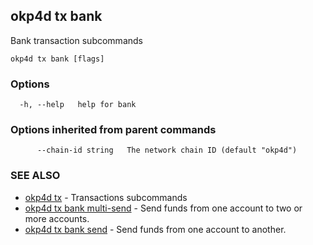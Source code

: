 ## okp4d tx bank

Bank transaction subcommands

```
okp4d tx bank [flags]
```

### Options

```
  -h, --help   help for bank
```

### Options inherited from parent commands

```
      --chain-id string   The network chain ID (default "okp4d")
```

### SEE ALSO

* [okp4d tx](okp4d_tx.md)	 - Transactions subcommands
* [okp4d tx bank multi-send](okp4d_tx_bank_multi-send.md)	 - Send funds from one account to two or more accounts.
* [okp4d tx bank send](okp4d_tx_bank_send.md)	 - Send funds from one account to another.
